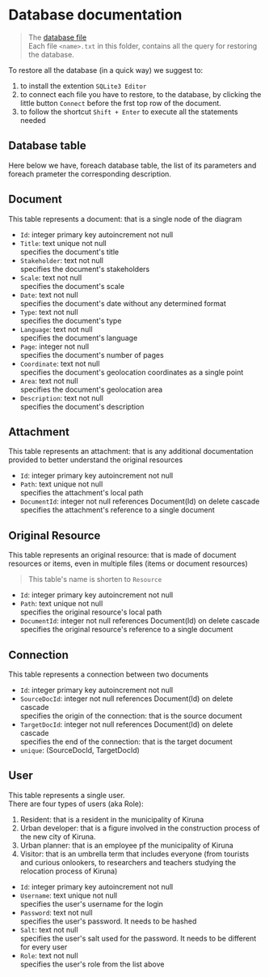 # Database documentation

> The [database file](./db.db)  
> Each file `<name>.txt` in this folder, contains all the query for restoring the database.

To restore all the database (in a quick way) we suggest to:

1. to install the extention `SQLite3 Editor`
2. to connect each file you have to restore, to the database, by clicking the little button `Connect` before the frst top row of the document.
3. to follow the shortcut `Shift + Enter` to execute all the statements needed

## Database table

Here below we have, foreach database table, the list of its parameters and foreach prameter the corresponding description.

## Document

This table represents a document: that is a single node of the diagram

- `Id`: integer primary key autoincrement not null
- `Title`: text unique not null  
  specifies the document's title
- `Stakeholder`: text not null  
  specifies the document's stakeholders
- `Scale`: text not null  
  specifies the document's scale
- `Date`: text not null  
  specifies the document's date without any determined format
- `Type`: text not null  
  specifies the document's type
- `Language`: text not null  
  specifies the document's language
- `Page`: integer not null  
  specifies the document's number of pages
- `Coordinate`: text not null  
  specifies the document's geolocation coordinates as a single point
- `Area`: text not null  
  specifies the document's geolocation area
- `Description`: text not null  
  specifies the document's description

## Attachment

This table represents an attachment: that is any additional documentation provided to better understand the original resources

- `Id`: integer primary key autoincrement not null
- `Path`: text unique not null  
  specifies the attachment's local path
- `DocumentId`: integer not null references Document(Id) on delete cascade  
  specifies the attachment's reference to a single document

## Original Resource

This table represents an original resource: that is made of document resources or items, even in multiple files (items or document resources)

> This table's name is shorten to `Resource`

- `Id`: integer primary key autoincrement not null
- `Path`: text unique not null  
  specifies the original resource's local path
- `DocumentId`: integer not null references Document(Id) on delete cascade  
  specifies the original resource's reference to a single document

## Connection

This table represents a connection between two documents

- `Id`: integer primary key autoincrement not null
- `SourceDocId`: integer not null references Document(Id) on delete cascade  
  specifies the origin of the connection: that is the source document
- `TargetDocId`: integer not null references Document(Id) on delete cascade  
  specifies the end of the connection: that is the target document
- `unique`: (SourceDocId, TargetDocId)

## User

This table represents a single user.  
There are four types of users (aka Role):

1. Resident: that is a resident in the municipality of Kiruna
2. Urban developer: that is a figure involved in the construction process of the new city of Kiruna.
3. Urban planner: that is an employee pf the municipality of Kiruna
4. Visitor: that is an umbrella term that includes everyone (from tourists and curious onlookers, to researchers and teachers studying the relocation process of Kiruna)

- `Id`: integer primary key autoincrement not null
- `Username`: text unique not null  
  specifies the user's username for the login
- `Password`: text not null  
  specifies the user's password. It needs to be hashed
- `Salt`: text not null  
  specifies the user's salt used for the password. It needs to be different for every user
- `Role`: text not null  
  specifies the user's role from the list above
